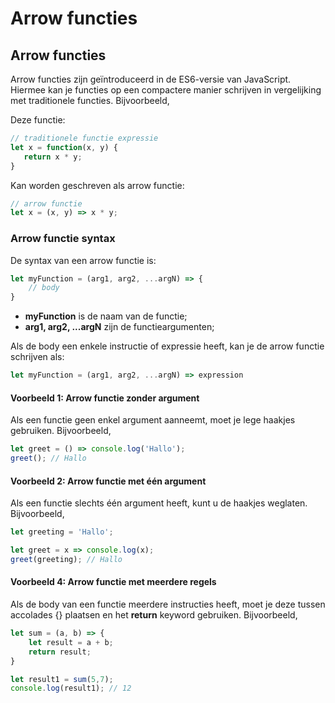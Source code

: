 # Arrow functies

## Arrow functies

Arrow functies zijn geïntroduceerd in de ES6-versie van JavaScript. Hiermee kan je functies op een compactere manier schrijven in vergelijking met traditionele functies. Bijvoorbeeld,

Deze functie:

```javascript
// traditionele functie expressie
let x = function(x, y) {
   return x * y;
}
```

Kan worden geschreven als arrow functie:

```javascript
// arrow functie
let x = (x, y) => x * y;
```

### Arrow functie syntax

De syntax van een arrow functie is:

```javascript
let myFunction = (arg1, arg2, ...argN) => {
    // body
}
```

* **myFunction** is de naam van de functie;&#x20;
* **arg1, arg2, ...argN** zijn de functieargumenten;

Als de body een enkele instructie of expressie heeft, kan je de arrow functie schrijven als:

```javascript
let myFunction = (arg1, arg2, ...argN) => expression
```

#### Voorbeeld 1: Arrow functie zonder argument&#x20;

Als een functie geen enkel argument aanneemt, moet je lege haakjes gebruiken. Bijvoorbeeld,

```javascript
let greet = () => console.log('Hallo');
greet(); // Hallo
```

#### Voorbeeld 2: Arrow functie met één argument&#x20;

Als een functie slechts één argument heeft, kunt u de haakjes weglaten. Bijvoorbeeld,

```javascript
let greeting = 'Hallo';

let greet = x => console.log(x);
greet(greeting); // Hallo
```

#### Voorbeeld 4: Arrow functie met meerdere regels&#x20;

Als de body van een functie meerdere instructies heeft, moet je deze tussen accolades {} plaatsen en het **return** keyword gebruiken. Bijvoorbeeld,

```javascript
let sum = (a, b) => {
    let result = a + b;
    return result;
}

let result1 = sum(5,7);
console.log(result1); // 12
```
